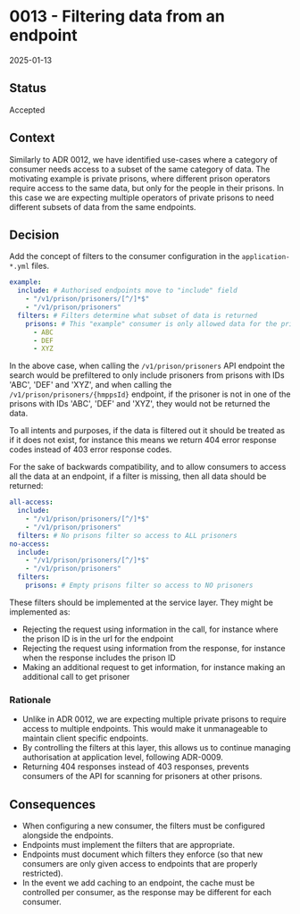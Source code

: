 # 0013 - Filtering data from an endpoint

2025-01-13

## Status

Accepted

## Context

Similarly to ADR 0012, we have identified use-cases where a category of consumer needs access to a subset of the same category of data. The motivating example is private prisons, where different prison operators require access to the same data, but only for the people in their prisons. In this case we are expecting multiple operators of private prisons to need different subsets of data from the same endpoints.

## Decision

Add the concept of filters to the consumer configuration in the `application-*.yml` files.

```yml
example:
  include: # Authorised endpoints move to "include" field
    - "/v1/prison/prisoners/[^/]*$"
    - "/v1/prison/prisoners"
  filters: # Filters determine what subset of data is returned
    prisons: # This "example" consumer is only allowed data for the prisons with IDs 'ABC', 'DEF' and 'XYZ'
      - ABC
      - DEF
      - XYZ
```

In the above case, when calling the `/v1/prison/prisoners` API endpoint the search would be prefiltered to only include prisoners from prisons with IDs 'ABC', 'DEF' and 'XYZ', and when calling the `/v1/prison/prisoners/{hmppsId}` endpoint, if the prisoner is not in one of the prisons with IDs 'ABC', 'DEF' and 'XYZ', they would not be returned the data.

To all intents and purposes, if the data is filtered out it should be treated as if it does not exist, for instance this means we return 404 error response codes instead of 403 error response codes.

For the sake of backwards compatibility, and to allow consumers to access all the data at an endpoint, if a filter is missing, then all data should be returned:

```yml
all-access:
  include:
    - "/v1/prison/prisoners/[^/]*$"
    - "/v1/prison/prisoners"
  filters: # No prisons filter so access to ALL prisoners
no-access:
  include:
    - "/v1/prison/prisoners/[^/]*$"
    - "/v1/prison/prisoners"
  filters:
    prisons: # Empty prisons filter so access to NO prisoners
```

These filters should be implemented at the service layer. They might be implemented as:

- Rejecting the request using information in the call, for instance where the prison ID is in the url for the endpoint
- Rejecting the request using information from the response, for instance when the response includes the prison ID
- Making an additional request to get information, for instance making an additional call to get prisoner

### Rationale

- Unlike in ADR 0012, we are expecting multiple private prisons to require access to multiple endpoints. This would make it unmanageable to maintain client specific endpoints.
- By controlling the filters at this layer, this allows us to continue managing authorisation at application level, following ADR-0009.
- Returning 404 responses instead of 403 responses, prevents consumers of the API for scanning for prisoners at other prisons.

## Consequences

- When configuring a new consumer, the filters must be configured alongside the endpoints.
- Endpoints must implement the filters that are appropriate.
- Endpoints must document which filters they enforce (so that new consumers are only given access to endpoints that are properly restricted).
- In the event we add caching to an endpoint, the cache must be controlled per consumer, as the response may be different for each consumer.
